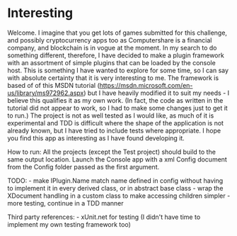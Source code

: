 # Interesting

Welcome. 
I imagine that you get lots of games submitted for this challenge, and possibly cryptocurrency apps too as 
Computershare is a financial company, and blockchain is in vogue at the moment.
In my search to do something different, therefore, I have decided to make a plugin framework with an assortment
of simple plugins that can be loaded by the console host. This is something I have wanted to explore for some 
time, so I can say with absolute certainty that it is very interesting to me.
The framework is based of of this MSDN tutorial (https://msdn.microsoft.com/en-us/library/ms972962.aspx) but 
I have heavily modified it to suit my needs - I believe this qualifies it as my own work. (In fact, the code
as written in the tutorial did not appear to work, so I had to make some changes just to get it to run.)
The project is not as well tested as I would like, as much of it is experimental and TDD is difficult where 
the shape of the application is not already known, but I have tried to include tests where appropriate.
I hope you find this app as interesting as I have found developing it.

How to run:
	All the projects (except the Test project) should build to the same output location. Launch the Console app
	with a xml Config document from the Config folder passed as the first argument.

TODO: 
	- make IPlugin.Name match name defined in config without having to implement it in every derived class, or 
	  in abstract base class
	- wrap the XDocument handling in a custom class to make accessing children simpler
	- more testing, continue in a TDD manner

Third party references:
	- xUnit.net for testing (I didn't have time to implement my own testing framework too)